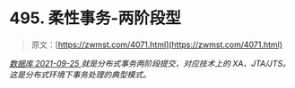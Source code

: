 <!--yml
category: 未分类
date: 0001-01-01 00:00:00
-->

# 495\. 柔性事务-两阶段型

> 原文：[https://zwmst.com/4071.html](https://zwmst.com/4071.html)

   [ *数据库* ](https://zwmst.com/%e6%95%b0%e6%8d%ae%e5%ba%93)*[ <time datetime="2021-09-26T01:09:31+08:00"> 2021-09-25 </time> ](https://zwmst.com/4071.html)  就是分布式事务两阶段提交，对应技术上的 XA、JTA/JTS。这是分布式环境下事务处理的典型模式。*